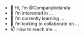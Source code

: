 - 👋 Hi, I’m @Companybelanda
- 👀 I’m interested in ...
- 🌱 I’m currently learning ...
- 💞️ I’m looking to collaborate on ...
- 📫 How to reach me ...

<!---
Companybelanda/Companybelanda is a ✨ special ✨ repository because its `README.md` (this file) appears on your GitHub profile.
You can click the Preview link to take a look at your changes.
--->
